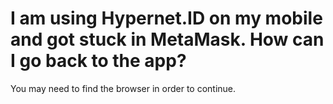 # I am using Hypernet.ID on my mobile and got stuck in MetaMask. How can I go back to the app?

You may need to find the browser in order to continue.
